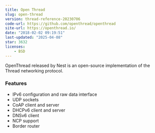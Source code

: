 ```yaml
---
title: Open Thread
slug: open-thread
version: thread-reference-20230706
code-url: https://github.com/openthread/openthread
site-url: https://openthread.io/
date: "2018-02-02 09:19:51"
last-updated: "2025-04-08"
star: 3632
licenses:
    - BSD
---
```

OpenThread released by Nest is an open-source implementation of the Thread networking protocol.

<!--more-->

### Features

- IPv6 configuration and raw data interface
- UDP sockets
- CoAP client and server
- DHCPv6 client and server
- DNSv6 client
- NCP support
- Border router

<!--github-projects-->